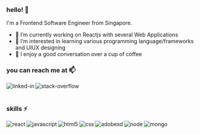 ### hello! 👋
I'm a Frontend Software Engineer from Singapore. 

- 🔭 I’m currently working on Reactjs with several Web Applications
- 🌱 I’m interested in learning various programming language/frameworks and UIUX designing
- 💬 I enjoy a good conversation over a cup of coffee

### you can reach me at 📫

[<img align="left" alt="linked-in" src="https://img.shields.io/badge/linkedin-%230077B5.svg?&style=for-the-badge&logo=linkedin&logoColor=white" />](https://www.linkedin.com/in/valeryfun/)

[<img align="left" alt="stack-overflow" src="https://img.shields.io/badge/stack%20overflow-FE7A16?logo=stack-overflow&logoColor=white&style=for-the-badge" />](https://stackoverflow.com/users/14001613/valery-fun)

<br>
<br>

### skills ⚡
<img align="left" alt="react" src="https://img.shields.io/badge/react%20-%23232F3E.svg?&style=for-the-badge&logo=react&logoColor=%2361DAFB" />
<img align="left" alt="javascript" src="https://img.shields.io/badge/javascript%20-%23232F3E.svg?&style=for-the-badge&logo=Javascript&logoColor=#F7DF1E" />
<img align="left" alt="html5" src="https://img.shields.io/badge/html5%20-%23232F3E.svg?&style=for-the-badge&logo=html5&logoColor=#E34F26" />
<img align="left" alt="css" src="https://img.shields.io/badge/css3%20-%23232F3E.svg?&style=for-the-badge&logo=css3&logoColor=#1572B6" />
<img align="left" alt="adobexd" src="https://img.shields.io/badge/adobexd%20-%23232F3E.svg?&style=for-the-badge&logo=adobexd&logoColor=#FF61F6" />
<img align="left" alt="node" src="https://img.shields.io/badge/node.js%20-%23232F3E.svg?&style=for-the-badge&logo=node.js&logoColor=#339933" />
<img align="left" alt="mongo" src="https://img.shields.io/badge/mongoDB%20-%23232F3E.svg?&style=for-the-badge&logo=mongoDB&logoColor=#47A248" />





<!--
**valeryfun/valeryfun** is a ✨ _special_ ✨ repository because its `README.md` (this file) appears on your GitHub profile.

Here are some ideas to get you started:

- 🔭 I’m currently working on ...
- 🌱 I’m currently learning ...
- 👯 I’m looking to collaborate on ...
- 🤔 I’m looking for help with ...
- 💬 Ask me about ...
- 📫 How to reach me: ...
- 😄 Pronouns: ...
- ⚡ Fun fact: ...
-->

